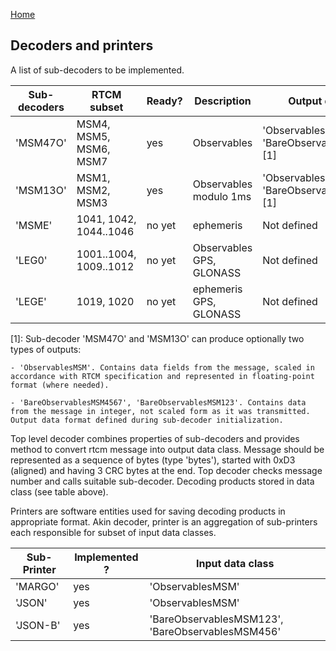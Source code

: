 
[Home](Home.md)

## Decoders and printers

A list of sub-decoders to be implemented.

| Sub-decoders     | RTCM subset             | Ready?        | Description            | Output data class
| -----------      | -----------             | -----------   | -----------            | -----------
| 'MSM47O'         | MSM4, MSM5, MSM6, MSM7  | yes           | Observables            | 'ObservablesMSM' or 'BareObservablesMSM4567' [1]
| 'MSM13O'         | MSM1, MSM2, MSM3        | yes           | Observables modulo 1ms | 'ObservablesMSM' or 'BareObservablesMSM123' [1]
| 'MSME'           | 1041, 1042, 1044..1046  | no yet        | ephemeris             | Not defined   
| 'LEG0'           | 1001..1004, 1009..1012  | no yet        | Observables GPS, GLONASS| Not defined  
| 'LEGE'           | 1019, 1020              | no yet        | ephemeris GPS, GLONASS| Not defined  

[1]: Sub-decoder 'MSM47O' and 'MSM13O' can produce optionally two types of outputs:

    - 'ObservablesMSM'. Contains data fields from the message, scaled in accordance with RTCM specification and represented in floating-point
    format (where needed).
    
    - 'BareObservablesMSM4567', 'BareObservablesMSM123'. Contains data from the message in integer, not scaled form as it was transmitted.
    Output data format defined during sub-decoder initialization.      

Top level decoder combines properties of sub-decoders and provides method to convert rtcm message into output data class. Message should be represented as a sequence of bytes (type 'bytes'), started with 0xD3 (aligned) and having 3 CRC bytes at the end. Top decoder checks message number and calls suitable sub-decoder. Decoding products stored in data class (see table above).

Printers are software entities used for saving decoding products in appropriate format. Akin decoder, printer is an aggregation of sub-printers each responsible for subset of input data classes. 

| Sub-Printer      | Implemented ?  | Input data class
| -----------      | -----------    | -----------
| 'MARGO'          |  yes           | 'ObservablesMSM'
| 'JSON'           |  yes           | 'ObservablesMSM'
| 'JSON-B'         |  yes           | 'BareObservablesMSM123', 'BareObservablesMSM456'

